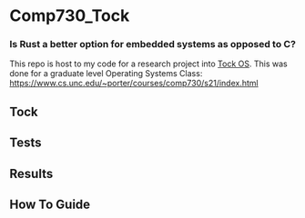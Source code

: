 # Comp730_Tock

### Is Rust a better option for embedded systems as opposed to C? 
This repo is host to my code for a research project into [Tock OS](https://www.tockos.org). This was done for a graduate level Operating Systems Class: https://www.cs.unc.edu/~porter/courses/comp730/s21/index.html


## Tock

## Tests

## Results

## How To Guide

